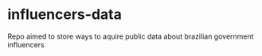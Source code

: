 # influencers-data
Repo aimed to store ways to aquire public data about brazilian government influencers
